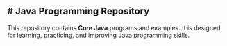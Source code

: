 ##  # Java Programming Repository

This repository contains **Core Java** programs and examples. It is designed for learning, practicing, and improving Java programming skills.  


